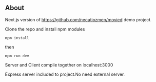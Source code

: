 
## About
Next.js version of https://github.com/necatiozmen/movied demo project.

Clone the repo and install npm modules

`npm install` 

then 

`npm run dev`

Server and Client compile together on localhost:3000
 
Express server included to project.No need external server.



